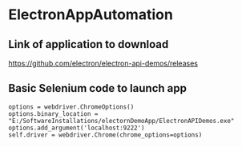 # ElectronAppAutomation

## Link of application to download
https://github.com/electron/electron-api-demos/releases

## Basic Selenium code to launch app 
```
options = webdriver.ChromeOptions()
options.binary_location = "E:/SoftwareInstallations/electornDemoApp/ElectronAPIDemos.exe"
options.add_argument('localhost:9222')
self.driver = webdriver.Chrome(chrome_options=options)
```
